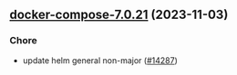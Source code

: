 

## [docker-compose-7.0.21](https://github.com/truecharts/charts/compare/docker-compose-7.0.20...docker-compose-7.0.21) (2023-11-03)

### Chore

- update helm general non-major ([#14287](https://github.com/truecharts/charts/issues/14287))
  
  